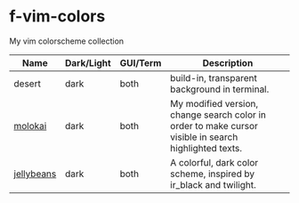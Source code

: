 # f-vim-colors
My vim colorscheme collection

Name | Dark/Light | GUI/Term | Description
---- | ---------- | -------- | -----------
desert | dark | both | build-in, transparent background in terminal.
[molokai](https://github.com/flniu/molokai) | dark | both | My modified version, change search color in order to make cursor visible in search highlighted texts.
[jellybeans](https://github.com/nanotech/jellybeans.vim) | dark | both | A colorful, dark color scheme, inspired by ir_black and twilight.
